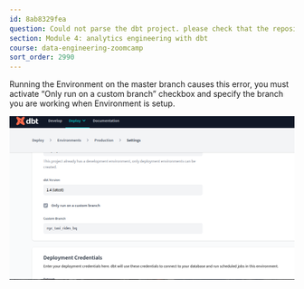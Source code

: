 ```yaml
---
id: 8ab8329fea
question: Could not parse the dbt project. please check that the repository contains a valid dbt project
section: Module 4: analytics engineering with dbt
course: data-engineering-zoomcamp
sort_order: 2990
---
```


Running the Environment on the master branch causes this error, you must activate “Only run on a custom branch” checkbox and specify the branch you are working when Environment is setup.

![Image](images/data-engineering-zoomcamp/image_403eb7c5.png)

